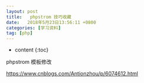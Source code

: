 ```yaml
---
layout: post
title:   phpstrom 技巧收藏
date:   2018年5月23日13:56:11 +0800
categories: [学习资料] 
tag: [php] 
---
```


* content
{:toc}

phpstrom 模板修改

https://www.cnblogs.com/Antionzhou/p/6074612.html